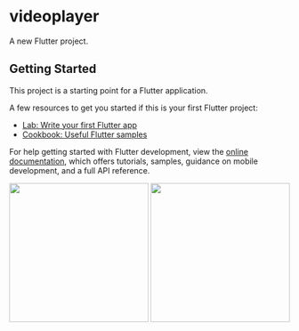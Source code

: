 # videoplayer

A new Flutter project.

## Getting Started

This project is a starting point for a Flutter application.

A few resources to get you started if this is your first Flutter project:

- [Lab: Write your first Flutter app](https://docs.flutter.dev/get-started/codelab)
- [Cookbook: Useful Flutter samples](https://docs.flutter.dev/cookbook)

For help getting started with Flutter development, view the
[online documentation](https://docs.flutter.dev/), which offers tutorials,
samples, guidance on mobile development, and a full API reference.

<img src="https://user-images.githubusercontent.com/118449869/211325137-03cea043-ffdc-4060-ac6d-78b836957664.jpg" width="250px">

<img src="https://user-images.githubusercontent.com/118449869/211325146-c6550db9-eac7-4ebe-b4a9-b5e0f43714cb.jpg" width="250px">




